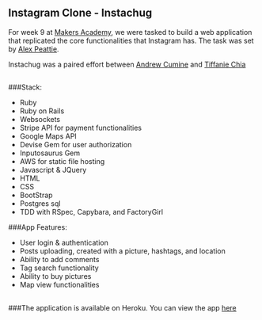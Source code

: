 ## Instagram Clone - Instachug

For week 9 at [Makers Academy](http://makersacademy.com), we were tasked to build a web application that replicated the core functionalities that Instagram has.
The task was set by [Alex Peattie](https://github.com/alexpeattie).

Instachug was a paired effort between [Andrew Cumine](https://github.com/ajcumine) and [Tiffanie Chia](https://github.com/tiffaniechia)


##

###Stack:
 - Ruby
 - Ruby on Rails
 - Websockets
 - Stripe API for payment functionalities
 - Google Maps API
 - Devise Gem for user authorization
 - Inputosaurus Gem
 - AWS for static file hosting
 - Javascript & JQuery
 - HTML
 - CSS
 - BootStrap
 - Postgres sql
 - TDD with RSpec, Capybara, and FactoryGirl



 ###App Features:  

 - User login & authentication
 - Posts uploading, created with a picture, hashtags, and location
 - Ability to add comments
 - Tag search functionality
 - Ability to buy pictures
 - Map view functionalities


 ## 

 ###The application is available on Heroku. You can view the app [here](http://instgram-clone-a-t.herokuapp.com/)



## 